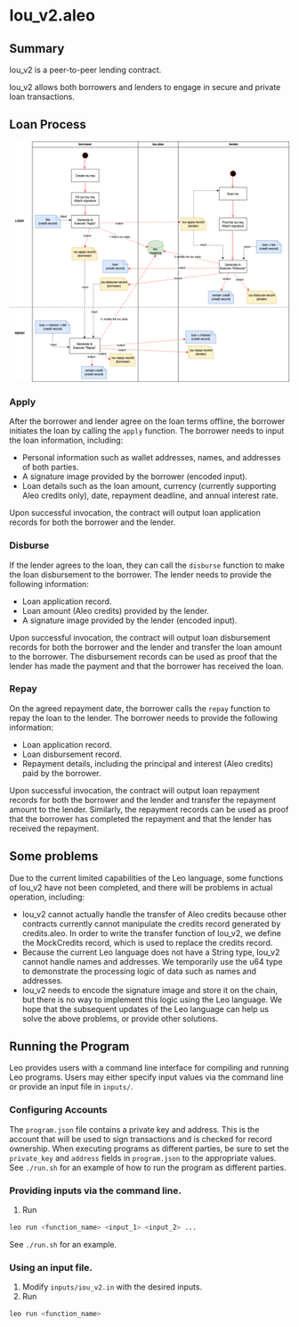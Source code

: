 # Iou_v2.aleo

## Summary

Iou_v2 is a peer-to-peer lending contract.</br>

Iou_v2 allows both borrowers and lenders to engage in secure and private loan transactions.

## Loan Process
<img src="./aleo-lou.drawio.png">

### Apply
After the borrower and lender agree on the loan terms offline, the borrower initiates the loan by calling the `apply` function. The borrower needs to input the loan information, including:
- Personal information such as wallet addresses, names, and addresses of both parties.
- A signature image provided by the borrower (encoded input).
- Loan details such as the loan amount, currency (currently supporting Aleo credits only), date, repayment deadline, and annual interest rate.

Upon successful invocation, the contract will output loan application records for both the borrower and the lender.

### Disburse
If the lender agrees to the loan, they can call the `disburse` function to make the loan disbursement to the borrower. The lender needs to provide the following information:
- Loan application record.
- Loan amount (Aleo credits) provided by the lender.
- A signature image provided by the lender (encoded input).

Upon successful invocation, the contract will output loan disbursement records for both the borrower and the lender and transfer the loan amount to the borrower. The disbursement records can be used as proof that the lender has made the payment and that the borrower has received the loan.

### Repay
On the agreed repayment date, the borrower calls the `repay` function to repay the loan to the lender. The borrower needs to provide the following information:
- Loan application record.
- Loan disbursement record.
- Repayment details, including the principal and interest (Aleo credits) paid by the borrower.

Upon successful invocation, the contract will output loan repayment records for both the borrower and the lender and transfer the repayment amount to the lender. Similarly, the repayment records can be used as proof that the borrower has completed the repayment and that the lender has received the repayment.

## Some problems
Due to the current limited capabilities of the Leo language, some functions of Iou_v2 have not been completed, and there will be problems in actual operation, including:
- Iou_v2 cannot actually handle the transfer of Aleo credits because other contracts currently cannot manipulate the credits record generated by credits.aleo. In order to write the transfer function of Iou_v2, we define the MockCredits record, which is used to replace the credits record.
- Because the current Leo language does not have a String type, Iou_v2 cannot handle names and addresses. We temporarily use the u64 type to demonstrate the processing logic of data such as names and addresses.
- Iou_v2 needs to encode the signature image and store it on the chain, but there is no way to implement this logic using the Leo language.
We hope that the subsequent updates of the Leo language can help us solve the above problems, or provide other solutions.

## Running the Program

Leo provides users with a command line interface for compiling and running Leo programs.
Users may either specify input values via the command line or provide an input file in `inputs/`.

### Configuring Accounts
The `program.json` file contains a private key and address. 
This is the account that will be used to sign transactions and is checked for record ownership.
When executing programs as different parties, be sure to set the `private_key` and `address` fields in `program.json` to the appropriate values.</br>
See `./run.sh` for an example of how to run the program as different parties.

### Providing inputs via the command line.
1. Run
```bash
leo run <function_name> <input_1> <input_2> ...
```
See `./run.sh` for an example.


### Using an input file.
1. Modify `inputs/iou_v2.in` with the desired inputs.
2. Run
```bash
leo run <function_name>
```